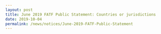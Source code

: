 ```yaml
---
layout: post
title: June 2019 FATF Public Statement: Countries or jurisdictions
date: 2019-10-04
permalink: /news/notices/June-2019-FATF-Public-Statement
---
```

